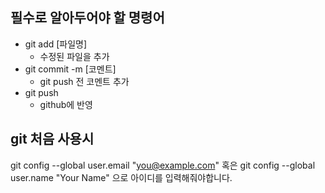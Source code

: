 ## 필수로 알아두어야 할 명령어
 * git add [파일명]
 	 * 수정된 파일을 추가
 * git commit -m [코멘트] 
 	 * git push 전 코멘트 추가
 * git push 
 	 * github에 반영

## git 처음 사용시
git config --global user.email "you@example.com"
혹은 
git config --global user.name "Your Name"
으로 아이디를 입력해줘야합니다.
